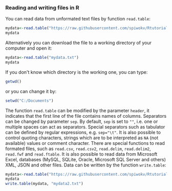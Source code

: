 ### Reading and writing files in R
You can read data from unformated text files by function `read.table`:
```R
mydata<-read.table("https://raw.githubusercontent.com/spiwokv/Rtutorial/master/data/mydata.txt")
mydata
```
Alternatively you can download the file to a working directory of your computer and open it:
```R
mydata<-read.table("mydata.txt")
mydata
```
If you don't know which directory is the working one, you can type:
```R
getwd()
```
or you can change it by:
```R
setwd("C:/Documents")
```
The function `read.table` can be modified by the parameter `header`, it indicates that the first line of the file contains names of columns.
Separators can be changed by parameter `sep`. By default, `sep` is set to `""`, i.e. one or multiple spaces can act as separators. Special separators such as tabulator can be defined by regular expressions, e.g. `sep="\t"`.
It is also possible to control quoting characters, strings which are to be interpreted as `NA` (not available) values or comment character.
There are special functions to read formated files, such as `read.csv`, `read.csv2`, `read.delim`, `read.delim2`, `read.fwf` and `read.ftable`. It is also possible to read data from Microsoft Excel, databases (MySQL, SQLite, Oracle, Microsoft SQL Server and others) XML, JSON and other files.
Data can be written by the function `write.table`:
```R
mydata<-read.table("https://raw.githubusercontent.com/spiwokv/Rtutorial/master/data/mydata.txt")
mydata
write.table(mydata, "mydata2.txt")
```
